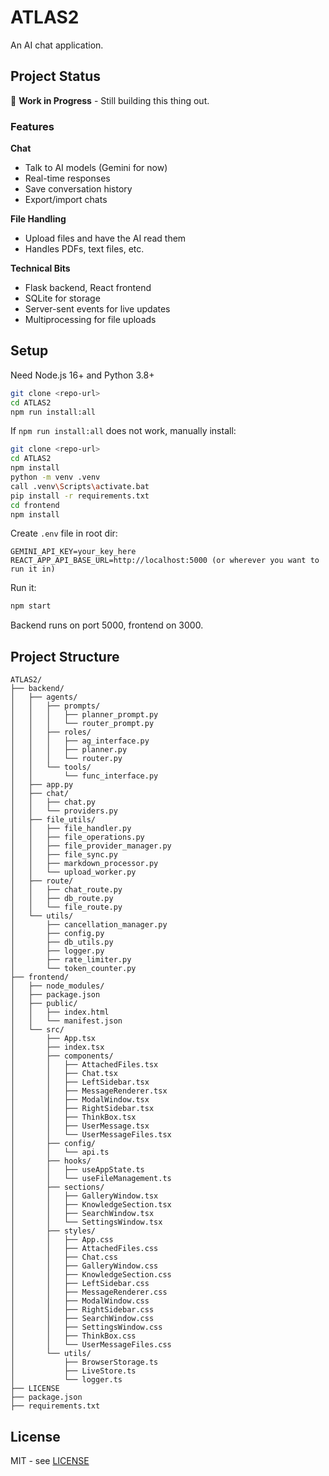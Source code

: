 # ATLAS2

An AI chat application.

## Project Status

🚧 **Work in Progress** - Still building this thing out.

### Features

**Chat**
- Talk to AI models (Gemini for now)
- Real-time responses 
- Save conversation history
- Export/import chats

**File Handling**
- Upload files and have the AI read them
- Handles PDFs, text files, etc.

**Technical Bits**
- Flask backend, React frontend
- SQLite for storage
- Server-sent events for live updates
- Multiprocessing for file uploads

## Setup

Need Node.js 16+ and Python 3.8+

```bash
git clone <repo-url>
cd ATLAS2
npm run install:all
```

If `npm run install:all` does not work, manually install:              

```bash
git clone <repo-url>
cd ATLAS2
npm install
python -m venv .venv
call .venv\Scripts\activate.bat
pip install -r requirements.txt
cd frontend
npm install
```

Create `.env` file in root dir:
```env
GEMINI_API_KEY=your_key_here
REACT_APP_API_BASE_URL=http://localhost:5000 (or wherever you want to run it in)
```

Run it:
```bash
npm start
```

Backend runs on port 5000, frontend on 3000.

## Project Structure

```
ATLAS2/
├── backend/
│   ├── agents/
│   │   ├── prompts/
│   │   │   ├── planner_prompt.py
│   │   │   └── router_prompt.py
│   │   ├── roles/
│   │   │   ├── ag_interface.py
│   │   │   ├── planner.py
│   │   │   └── router.py
│   │   └── tools/
│   │       └── func_interface.py
│   ├── app.py
│   ├── chat/
│   │   ├── chat.py
│   │   └── providers.py
│   ├── file_utils/
│   │   ├── file_handler.py
│   │   ├── file_operations.py
│   │   ├── file_provider_manager.py
│   │   ├── file_sync.py
│   │   ├── markdown_processor.py
│   │   └── upload_worker.py
│   ├── route/
│   │   ├── chat_route.py
│   │   ├── db_route.py
│   │   └── file_route.py
│   └── utils/
│       ├── cancellation_manager.py
│       ├── config.py
│       ├── db_utils.py
│       ├── logger.py
│       ├── rate_limiter.py
│       └── token_counter.py
├── frontend/
│   ├── node_modules/
│   ├── package.json
│   ├── public/
│   │   ├── index.html
│   │   └── manifest.json
│   └── src/
│       ├── App.tsx
│       ├── index.tsx
│       ├── components/
│       │   ├── AttachedFiles.tsx
│       │   ├── Chat.tsx
│       │   ├── LeftSidebar.tsx
│       │   ├── MessageRenderer.tsx
│       │   ├── ModalWindow.tsx
│       │   ├── RightSidebar.tsx
│       │   ├── ThinkBox.tsx
│       │   ├── UserMessage.tsx
│       │   └── UserMessageFiles.tsx
│       ├── config/
│       │   └── api.ts
│       ├── hooks/
│       │   ├── useAppState.ts
│       │   └── useFileManagement.ts
│       ├── sections/
│       │   ├── GalleryWindow.tsx
│       │   ├── KnowledgeSection.tsx
│       │   ├── SearchWindow.tsx
│       │   └── SettingsWindow.tsx
│       ├── styles/
│       │   ├── App.css
│       │   ├── AttachedFiles.css
│       │   ├── Chat.css
│       │   ├── GalleryWindow.css
│       │   ├── KnowledgeSection.css
│       │   ├── LeftSidebar.css
│       │   ├── MessageRenderer.css
│       │   ├── ModalWindow.css
│       │   ├── RightSidebar.css
│       │   ├── SearchWindow.css
│       │   ├── SettingsWindow.css
│       │   ├── ThinkBox.css
│       │   └── UserMessageFiles.css
│       └── utils/
│           ├── BrowserStorage.ts
│           ├── LiveStore.ts
│           └── logger.ts
├── LICENSE
├── package.json
├── requirements.txt
```

## License

MIT - see [LICENSE](LICENSE)
